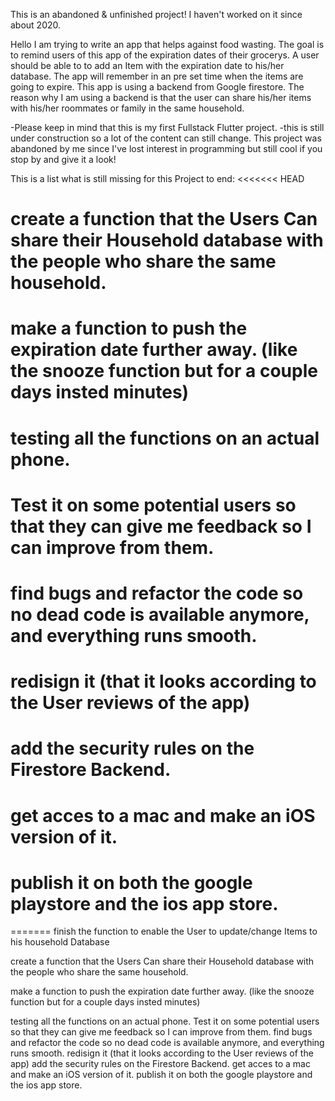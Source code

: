 This is an abandoned & unfinished project! I haven't worked on it since about 2020. 


Hello I am trying to write an app that helps against food wasting. The goal is to remind users of this app of the expiration dates of their grocerys.
A user should be able to to add an Item with the expiration date to his/her database. The app will remember in an pre set time when the items are going to expire.
This app is using a backend from Google firestore. 
The reason why I am using a backend is that the user can share his/her items with his/her roommates or family in the same household.


-Please keep in mind that this is my first Fullstack Flutter project.
-this is still under construction so a lot of the content can still change.
This project was abandoned by me since I've lost interest in programming but still cool if you stop by and give it a look!

This is a list what is still missing for this Project to end:
<<<<<<< HEAD
# create a function that the Users Can share their Household database with the people who share the same household.
# make a function to push the expiration date further away. (like the snooze function but for a couple days insted minutes)
# testing all the functions on an actual phone.
# Test it on some potential users so that they can give me feedback so I can improve from them.
# find bugs and refactor the code so no dead code is available anymore, and everything runs smooth.
# redisign it (that it looks according to the User reviews of the app)
# add the security rules on the Firestore Backend.
# get acces to a mac and make an iOS version of it.
# publish it on both the google playstore and the ios app store.
=======
 finish the function to enable the User to update/change Items to his household Database
 
 create a function that the Users Can share their Household database with the people who share the same household.
 
 make a function to push the expiration date further away. (like the snooze function but for a couple days insted minutes)
 
 testing all the functions on an actual phone.
 Test it on some potential users so that they can give me feedback so I can improve from them.
 find bugs and refactor the code so no dead code is available anymore, and everything runs smooth.
 redisign it (that it looks according to the User reviews of the app)
 add the security rules on the Firestore Backend.
 get acces to a mac and make an iOS version of it.
 publish it on both the google playstore and the ios app store.
